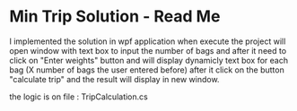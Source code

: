 # Min Trip Solution - Read Me 
I implemented the solution in wpf application 
when execute the project will open window with text box to input the number of bags and after it need to click on "Enter weights" button 
and will display dynamicly text box for each bag (X number of bags the user entered before)
after it click on the button "calculate trip" and the result will display in new window.

the logic is on file : TripCalculation.cs

